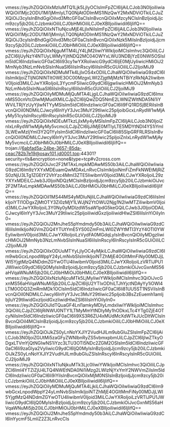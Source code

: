 vmess://eyJhZGQiOiIxMzIuMTQ1Ljk5LjIyOCIsImFpZCI6IjAiLCJob3N0IjoiIiwiaWQiOiI1Mjc2ODU1Mi1jMmIyLTQ0NjAtODlmMS1lNzQwY2MxNDViOTkiLCJuZXQiOiJ3cyIsInBhdGgiOiIvd3MtcGF0aCIsInBvcnQiOiIxMzcyNCIsInBzIjoidjJjcm9zcy5jb20iLCJzbmkiOiIiLCJ0bHMiOiIiLCJ0eXBlIjoiIiwidiI6IjIifQ==
vmess://eyJhZGQiOiIxNTIuNjcuMjE4LjIxNiIsImFpZCI6IjAiLCJob3N0IjoiIiwiaWQiOiI1Mjc2ODU1Mi1jMmIyLTQ0NjAtODlmMS1lNzQwY2MxNDViOTkiLCJuZXQiOiJ3cyIsInBhdGgiOiIvd3MtcGF0aCIsInBvcnQiOiIxNzk5MiIsInBzIjoidjJjcm9zcy5jb20iLCJzbmkiOiIiLCJ0bHMiOiIiLCJ0eXBlIjoiIiwidiI6IjIifQ==
vmess://eyJhZGQiOiIxNjguMTM4LjY4LjM2IiwiYWlkIjoiMCIsImhvc3QiOiIiLCJpZCI6IjUyNzY4NTUyLWMyYjItNDQ2MC04OWYxLWU3NDBjYzE0NWI5OSIsIm5ldCI6IndzIiwicGF0aCI6Ii93cy1wYXRoIiwicG9ydCI6IjE0MjUyIiwicHMiOiJ2MmNyb3NzLmNvbSIsInNuaSI6IiIsInRscyI6IiIsInR5cGUiOiIiLCJ2IjoiMiJ9
vmess://eyJhZGQiOiIxNDMuMTk4LjIxOS4xODIiLCJhaWQiOiIwIiwiaG9zdCI6IiIsImlkIjoiZTljNGNlNTItOWE3OC00MzgxLWI2ZjgtMjMzNTBiYzRkNjA2IiwibmV0Ijoid3MiLCJwYXRoIjoiL3YycmF5IiwicG9ydCI6IjgwIiwicHMiOiJ2MmNyb3NzLmNvbSIsInNuaSI6IiIsInRscyI6IiIsInR5cGUiOiIiLCJ2IjoiMiJ9
vmess://eyJhZGQiOiIyMDMuMjQuMTA4LjgiLCJhaWQiOiIwIiwiaG9zdCI6ImxnMS50cnVtcDIwMjMudXMiLCJpZCI6IjQwZDQ5NmE2LWNlZWItNDA5Ni1iYWViLTRjYzUyYjIwNTYyMSIsIm5ldCI6IndzIiwicGF0aCI6Ii9FQ1RDSjBERiIsInBvcnQiOiI0NDMiLCJwcyI6InYyY3Jvc3MuY29tIiwic25pIjoibGcxLnRydW1wMjAyMy51cyIsInRscyI6InRscyIsInR5cGUiOiIiLCJ2IjoiMiJ9
vmess://eyJhZGQiOiIxNDEuMTkzLjIxMy4yMSIsImFpZCI6IjAiLCJob3N0IjoiZnIxLnRydW1wMjAyMy5vcmciLCJpZCI6IjJiMjE0MTIyLTE5MDYtNDI4YS1iYmI3LWEwMzljYmI3Y2Q1YyIsIm5ldCI6IndzIiwicGF0aCI6Ii85SlpGRFRLRSIsInBvcnQiOiI0NDMiLCJwcyI6InYyY3Jvc3MuY29tIiwic25pIjoiZnIxLnRydW1wMjAyMy5vcmciLCJ0bHMiOiJ0bHMiLCJ0eXBlIjoiIiwidiI6IjIifQ==
trojan://6abfad5a-24be-3657-85da-ceac782b7e19@osav101.jd0001.top:44301?security=tls&encryption=none&type=tcp#v2cross.com
vmess://eyJhZGQiOiJvc2F2MTAxLmpkMDAwMS50b3AiLCJhaWQiOiIwIiwiaG9zdCI6Im9zYXYxMDEuamQwMDAxLnRvcCIsImlkIjoiNmFiZmFkNWEtMjRiZS0zNjU3LTg1ZGEtY2VhYzc4MmI3ZTE5IiwibmV0Ijoid3MiLCJwYXRoIjoiL29zYXYxMDEiLCJwb3J0IjoiNDQzMCIsInBzIjoidjJjcm9zcy5jb20iLCJzbmkiOiJvc2F2MTAxLmpkMDAwMS50b3AiLCJ0bHMiOiJ0bHMiLCJ0eXBlIjoiIiwidiI6IjIifQ==
vmess://eyJhZGQiOiI1MS44MS4yMDIuNjIiLCJhaWQiOiIwIiwiaG9zdCI6IiIsImlkIjoiYTI1ODgxZjMtOTY3Zi0zMjY1LWJjN2YtOWU2Njg1N2IwMTZiIiwibmV0Ijoid3MiLCJwYXRoIjoiL3Y0Ny0yMDIzdW5saW1pdG5keGQiLCJwb3J0IjoiODAiLCJwcyI6InYyY3Jvc3MuY29tIiwic25pIjoiIiwidGxzIjoiIiwidHlwZSI6IiIsInYiOiIyIn0=
vmess://eyJhZGQiOiJ2MnJheS5pYmdmdy50b3AiLCJhaWQiOiIwIiwiaG9zdCI6IiIsImlkIjoiNGVmZGQ4YTUtYmE5YS00ZmFmLWI0ZWYtMTI3YzY4OTI0YWEyIiwibmV0Ijoid3MiLCJwYXRoIjoiLzVydFA0MGdqLyIsInBvcnQiOiIyMDgzIiwicHMiOiJ2MmNyb3NzLmNvbSIsInNuaSI6IiIsInRscyI6InRscyIsInR5cGUiOiIiLCJ2IjoiMiJ9
vmess://eyJhZGQiOiIxODUuMTYyLjIyOC4yMjkiLCJhaWQiOiIwIiwiaG9zdCI6Im9wbGcxLnpodWppY24yLmNvbSIsImlkIjoiNTZhMjE4OGItMmFiNy00MDJjLWI5YjgtMzQ4NDdmZGYwOTU4IiwibmV0Ijoid3MiLCJwYXRoIjoiLzVRTlJPU1JWIiwicG9ydCI6IjQ0MyIsInBzIjoidjJjcm9zcy5jb20iLCJzbmkiOiJvcGxnMS56aHVqaWNuMi5jb20iLCJ0bHMiOiJ0bHMiLCJ0eXBlIjoiIiwidiI6IjIifQ==
vmess://eyJhZGQiOiIxNzIuNjcuMTk5LjMyIiwiYWlkIjoiMCIsImhvc3QiOiJvcGxnMS56aHVqaWNuMi5jb20iLCJpZCI6IjU2YTIxODhiLTJhYjctNDAyYy1iOWI4LTM0ODQ3ZmRmMDk1OCIsIm5ldCI6IndzIiwicGF0aCI6Ii81UU5ST1NSViIsInBvcnQiOiI0NDMiLCJwcyI6InYyY3Jvc3MuY29tIiwic25pIjoib3BsZzEuemh1amljbjIuY29tIiwidGxzIjoidGxzIiwidHlwZSI6IiIsInYiOiIyIn0=
vmess://eyJhZGQiOiJldTQuaGF4Lnl1amkyMDIyLmdxIiwiYWlkIjoiMCIsImhvc3QiOiIiLCJpZCI6IjRiNWU0NTY1LTMyMmYtNDIyMy1hODkxLTc4YTg0ZjE4OTcyNiIsIm5ldCI6IndzIiwicGF0aCI6Ii9XS3R6ZU4xMUdMcXdWTkJUcDltWCIsInBvcnQiOiI4MCIsInBzIjoidjJjcm9zcy5jb20iLCJzbmkiOiIiLCJ0bHMiOiIiLCJ0eXBlIjoiIiwidiI6IjIifQ==
vmess://eyJhZGQiOiJkZS0yLnNoYXJlY2VudHJlLm9ubGluZSIsImFpZCI6IjAiLCJob3N0IjoiZGUtMi5zaGFyZWNlbnRyZS5vbmxpbmUiLCJpZCI6IjIwZTkyODgxLTVmYjQtNGIwNS1iYzc3LTU3OTI5NDc2ZGM2OSIsIm5ldCI6IndzIiwicGF0aCI6Ii9zaGlya2VyIiwicG9ydCI6IjQ0MyIsInBzIjoidjJjcm9zcy5jb20iLCJzbmkiOiJkZS0yLnNoYXJlY2VudHJlLm9ubGluZSIsInRscyI6InRscyIsInR5cGUiOiIiLCJ2IjoiMiJ9
vmess://eyJhZGQiOiIxNTIuNjkuMTk3Ljc0IiwiYWlkIjoiMCIsImhvc3QiOiIiLCJpZCI6ImI4YTZiZjU4LTQ4NWEtNDA0Ni1iMzg2LWIzNjYxYmY2NWVmZiIsIm5ldCI6IndzIiwicGF0aCI6Ii9iYiIsInBvcnQiOiIxMjM0NSIsInBzIjoidjJjcm9zcy5jb20iLCJzbmkiOiIiLCJ0bHMiOiIiLCJ0eXBlIjoiIiwidiI6IjIifQ==
vmess://eyJhZGQiOiIyMDMuMjQuMTA4LjkiLCJhaWQiOiIwIiwiaG9zdCI6Im9wbGcxLnpodWppY24yLmNvbSIsImlkIjoiNTZhMjE4OGItMmFiNy00MDJjLWI5YjgtMzQ4NDdmZGYwOTU4IiwibmV0Ijoid3MiLCJwYXRoIjoiLzVRTlJPU1JWIiwicG9ydCI6IjQ0MyIsInBzIjoidjJjcm9zcy5jb20iLCJzbmkiOiJvcGxnMS56aHVqaWNuMi5jb20iLCJ0bHMiOiJ0bHMiLCJ0eXBlIjoiIiwidiI6IjIifQ==
vmess://eyJhZGQiOiJ2MnJheS5pYmdmdy50b3AiLCJhaWQiOiIwIiwiaG9zdCI6InYycmF5LmliZ2Z3LnRvcCIs
